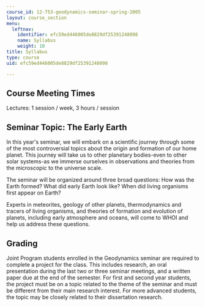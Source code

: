 ```yaml
---
course_id: 12-753-geodynamics-seminar-spring-2005
layout: course_section
menu:
  leftnav:
    identifier: efc59ed446005de8829df25391248098
    name: Syllabus
    weight: 10
title: Syllabus
type: course
uid: efc59ed446005de8829df25391248098

---
```


Course Meeting Times
--------------------

Lectures: 1 session / week, 3 hours / session

Seminar Topic: The Early Earth
------------------------------

In this year's seminar, we will embark on a scientific journey through some of the most controversial topics about the origin and formation of our home planet. This journey will take us to other planetary bodies-even to other solar systems-as we immerse ourselves in observations and theories from the microscopic to the universe scale.

The seminar will be organized around three broad questions: How was the Earth formed? What did early Earth look like? When did living organisms first appear on Earth?

Experts in meteorites, geology of other planets, thermodynamics and tracers of living organisms, and theories of formation and evolution of planets, including early atmosphere and oceans, will come to WHOI and help us address these questions.

Grading
-------

Joint Program students enrolled in the Geodynamics seminar are required to complete a project for the class. This includes research, an oral presentation during the last two or three seminar meetings, and a written paper due at the end of the semester. For first and second year students, the project must be on a topic related to the theme of the seminar and must be different from their main research interest. For more advanced students, the topic may be closely related to their dissertation research.